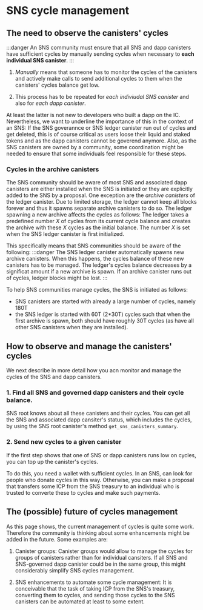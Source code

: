 # SNS cycle management

## The need to observe the canisters' cycles
:::danger
An SNS community must ensure that all SNS and dapp canisters
have sufficient cycles by manually sending cycles when necessary to
**each individual SNS canister**.
:::

1. _Manually_ means that someone has to monitor the cycles of the
   canisters and actively make calls to send additional cycles to them
   when the canisters' cycles balance get low.
   
2. This process has to be repeated for _each indiviudal SNS canister_ 
and also for _each dapp canister_.
   
At least the latter is not new to developers who built a dapp on the IC.
Nevertheless, we want to underline the importance of this in the context
of an SNS: If the SNS goverannce or SNS ledger canister run out of cycles
and get deleted, this is of course critical as users loose their
liquid and staked tokens and as the dapp canisters cannot be goverend
anymore.
Also, as the SNS canisters are owned by a community, some
coordination might be needed to ensure that some individuals
feel responsible for these steps.

### Cycles in the archive canisters
The SNS community should be aware of most SNS and associated dapp 
canisters are either installed when the SNS is initiated or they are
explicitly added to the SNS by a proposal.
One exception are the _archive canisters_ of the ledger canister.
Due to limited storage, the ledger cannot keep all blocks forever and
thus it spawns separate archive canisters to do so.
The ledger spawning a new archive affects the cycles as follows:
The ledger takes a predefined number _X_ of cycles from its current
cycle balance and creates the archive with these _X_ cycles as the
initial balance. The number _X_ is set when the SNS ledger canister is 
first initialized.

This specifically means that SNS communities should be aware of the
following:
:::danger
The SNS ledger canister automatically spawns new archive
canisters.
When this happens, the cycles balance of these new canisters has
to be managed. The ledger's cycles balance decreases by a 
significat amount if a new archive is spawn.
If an archive canister runs out of cycles,
ledger blocks might be lost.
:::

To help SNS communities manage cycles, the SNS is initiated as follows:
* SNS canisters are started with already a large number of cycles,
  namely 180T
* the SNS ledger is started with 60T (2*30T) cycles such
  that when the first archive is spawn,
  both should have roughly 30T cycles (as have all other SNS
  canisters when they are installed).


## How to observe and manage the canisters' cycles
We next describe in more detail how you acn monitor and manage the
cycles of the SNS and dapp canisters.

### 1. Find all SNS and governed dapp canisters and their cycle balance.
SNS root knows about all these canisters and their cycles. 
You can get all the SNS and associated dapp cansiter's status,
which includes the cycles, by using the SNS root canister's method
`get_sns_canisters_summary`.
<!-- dfx, dashboard?-->

### 2. Send new cycles to a given canister
If the first step shows that one of SNS or dapp canisters runs 
low on cycles, you can top up the canister's cycles.
<!-- as follows
dfx,
dashboard?-->

To do this, you need a wallet with sufficient cycles.
In an SNS, can look for people who donate cycles in this way.
Otherwise, you can make a proposal that transfers some ICP
from the SNS treasury to an individual who is 
trusted to converte these to cycles and make such payments.
<!--You can create such a proposal as follows TODO-->

<!--## Helpful community tools
- Is referring to community tools sth that we do? (think it would be nice)
Ask authors of tools for permission
-->

## The (possible) future of cycles management
As this page shows, the current management of cycles is 
quite some work.
Therefore the community is thinking about some enhancements
might be added in the future. Some examples are:

1) Canister groups: Canister groups would allow to manage
   the cycles for groups of canisters rather than for
   individual cansiters. If all SNS and SNS-governed dapp
   canister could be in the same group, this might considerably
   simplify SNS cycles management.  
   
2) SNS enhancements to automate some cycle management: It is 
conceivable that the task of taking ICP from the SNS's treasury,
   converting them to cycles, and sending those cycles to the 
   SNS canisters can be automated at least to some extent.